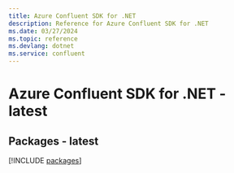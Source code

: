 ```yaml
---
title: Azure Confluent SDK for .NET
description: Reference for Azure Confluent SDK for .NET
ms.date: 03/27/2024
ms.topic: reference
ms.devlang: dotnet
ms.service: confluent
---
```

# Azure Confluent SDK for .NET - latest
## Packages - latest
[!INCLUDE [packages](confluent-index.md)]